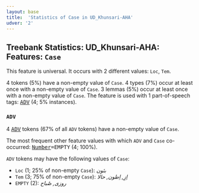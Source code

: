 ```yaml
---
layout: base
title:  'Statistics of Case in UD_Khunsari-AHA'
udver: '2'
---
```


## Treebank Statistics: UD_Khunsari-AHA: Features: `Case`

This feature is universal.
It occurs with 2 different values: `Loc`, `Tem`.

4 tokens (5%) have a non-empty value of `Case`.
4 types (7%) occur at least once with a non-empty value of `Case`.
3 lemmas (5%) occur at least once with a non-empty value of `Case`.
The feature is used with 1 part-of-speech tags: <tt><a href="kfm_aha-pos-ADV.html">ADV</a></tt> (4; 5% instances).

### `ADV`

4 <tt><a href="kfm_aha-pos-ADV.html">ADV</a></tt> tokens (67% of all `ADV` tokens) have a non-empty value of `Case`.

The most frequent other feature values with which `ADV` and `Case` co-occurred: <tt><a href="kfm_aha-feat-Number.html">Number</a></tt><tt>=EMPTY</tt> (4; 100%).

`ADV` tokens may have the following values of `Case`:

* `Loc` (1; 25% of non-empty `Case`): <em>بئون</em>
* `Tem` (3; 75% of non-empty `Case`): <em>اِزِ, اِطون, حالا</em>
* `EMPTY` (2): <em>روزی, صُباح</em>

